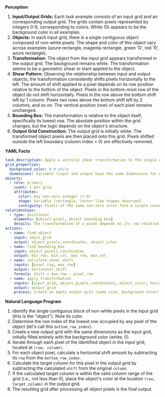 **Perception**

1.  **Input/Output Grids:** Each task example consists of an input grid and an corresponding output grid. The grids contain pixels represented by integers 0-9, corresponding to colors. White (0) appears to be the background color in all examples.
2.  **Objects:** In each input grid, there is a single contiguous object composed of non-white pixels. The shape and color of this object vary across examples (azure rectangle, magenta rectangle, green 'G', red 'R', azure rectangle).
3.  **Transformation:** The object from the input grid appears transformed in the output grid. The background remains white. The transformation seems to be a geometric shear or slant applied to the object.
4.  **Shear Pattern:** Observing the relationship between input and output objects, the transformation consistently shifts pixels horizontally to the left. The amount of shift applied to a pixel depends on its row position relative to the bottom of the object. Pixels in the bottom-most row of the object do not shift horizontally. Pixels in the row above the bottom shift left by 1 column. Pixels two rows above the bottom shift left by 2 columns, and so on. The vertical position (row) of each pixel remains unchanged.
5.  **Bounding Box:** The transformation is relative to the object itself, specifically its lowest row. The absolute position within the grid changes, but the logic depends on the object's structure.
6.  **Output Grid Construction:** The output grid is initially white. The transformed object pixels are then placed onto this grid. Pixels shifted outside the left boundary (column index < 0) are effectively removed.

**YAML Facts**


```yaml
task_description: Apply a vertical shear transformation to the single non-white object in the grid.
grid_properties:
  background_color: 0 # white
  dimensions: Variable (input and output have the same dimensions for each example)
objects:
  - role: primary
    count: 1 per grid
    attributes:
      color: Any non-zero integer (1-9)
      shape: Variable (rectangle, letter-like shapes observed)
      contiguity: Pixels of the same non-zero color form a single connected component.
relationships:
  - type: positional
    elements: [object pixel, object bounding box]
    details: The transformation of a pixel depends on its row relative to the bottom row of the object's bounding box.
actions:
  - name: find_object
    input: input_grid
    output: object_pixels_coordinates, object_color
  - name: find_bounding_box
    input: object_pixels_coordinates
    output: min_row, min_col, max_row, max_col
  - name: calculate_shear_shift
    inputs: [pixel_row, max_row]
    output: horizontal_shift
    formula: shift = max_row - pixel_row
  - name: apply_transformation
    inputs: [input_grid, object_pixels_coordinates, object_color, horizontal_shift_map]
    output: output_grid
    process: Create an empty output grid (same size, background color). For each object pixel at (r, c) in the input, calculate its shift = max_row - r. Calculate the new column new_c = c - shift. If 0 <= new_c < grid_width, place the object_color at (r, new_c) in the output grid.
```


**Natural Language Program**

1.  Identify the single contiguous block of non-white pixels in the input grid (this is the "object"). Note its color.
2.  Determine the row index of the lowest row occupied by any pixel of the object (let's call this `bottom_row_index`).
3.  Create a new output grid with the same dimensions as the input grid, initially filled entirely with the background color (white, 0).
4.  Iterate through each pixel of the identified object in the input grid, located at `(row, column)`.
5.  For each object pixel, calculate a horizontal shift amount by subtracting its `row` from the `bottom_row_index`.
6.  Calculate the target column for this pixel in the output grid by subtracting the calculated `shift` from the original `column`.
7.  If the calculated target column is within the valid column range of the grid (i.e., not less than 0), place the object's color at the location `(row, target_column)` in the output grid.
8.  The resulting grid after processing all object pixels is the final output.